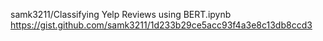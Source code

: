 samk3211/Classifying Yelp Reviews using BERT.ipynb  
https://gist.github.com/samk3211/1d233b29ce5acc93f4a3e8c13db8ccd3  

